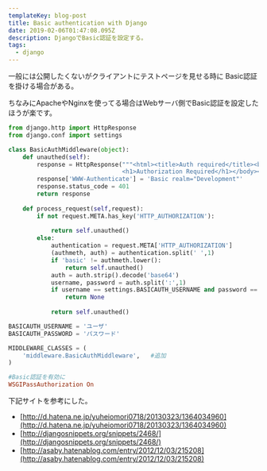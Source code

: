 ```yaml
---
templateKey: blog-post
title: Basic authentication with Django
date: 2019-02-06T01:47:08.095Z
description: DjangoでBasic認証を設定する。
tags:
  - django
---
```

一般には公開したくないがクライアントにテストページを見せる時に
Basic認証を掛ける場合がある。

ちなみにApacheやNginxを使ってる場合はWebサーバ側でBasic認証を設定したほうが楽です。

```middleware.py
from django.http import HttpResponse
from django.conf import settings

class BasicAuthMiddleware(object):    
    def unauthed(self):
        response = HttpResponse("""<html><title>Auth required</title><body>
                                <h1>Authorization Required</h1></body></html>""", mimetype="text/html")
        response['WWW-Authenticate'] = 'Basic realm="Development"'
        response.status_code = 401
        return response
    
    def process_request(self,request):
        if not request.META.has_key('HTTP_AUTHORIZATION'):
            
            return self.unauthed()
        else:
            authentication = request.META['HTTP_AUTHORIZATION']
            (authmeth, auth) = authentication.split(' ',1)
            if 'basic' != authmeth.lower():
                return self.unauthed()
            auth = auth.strip().decode('base64')
            username, password = auth.split(':',1)
            if username == settings.BASICAUTH_USERNAME and password == settings.BASICAUTH_PASSWORD:
                return None
            
            return self.unauthed()
```

```settings.py
BASICAUTH_USERNAME = 'ユーザ'
BASICAUTH_PASSWORD = 'パスワード'

MIDDLEWARE_CLASSES = (
    'middleware.BasicAuthMiddleware',   #追加
)
```

```wsgi.conf
#Basic認証を有効に
WSGIPassAuthorization On
```

下記サイトを参考にした。
- [http://d.hatena.ne.jp/yuheiomori0718/20130323/1364034960](http://d.hatena.ne.jp/yuheiomori0718/20130323/1364034960)
- [http://djangosnippets.org/snippets/2468/](http://djangosnippets.org/snippets/2468/)
- [http://asaby.hatenablog.com/entry/2012/12/03/215208](http://asaby.hatenablog.com/entry/2012/12/03/215208)
